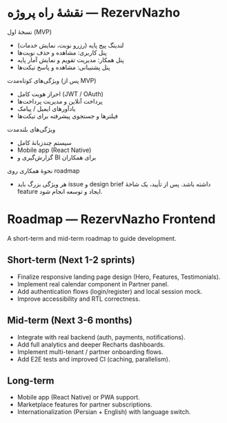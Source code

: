 # نقشهٔ راه پروژه — RezervNazho

نسخهٔ اول (MVP)
- لندینگ پیج پایه (رزرو نوبت، نمایش خدمات)
- پنل کاربری: مشاهده و حذف نوبت‌ها
- پنل همکار: مدیریت تقویم و نمایش آمار پایه
- پنل پشتیبانی: مشاهده و پاسخ تیکت‌ها

ویژگی‌های کوتاه‌مدت (پس از MVP)
- احراز هویت کامل (JWT / OAuth)
- پرداخت آنلاین و مدیریت پرداخت‌ها
- یادآورهای ایمیل / پیامک
- فیلترها و جستجوی پیشرفته برای تیکت‌ها

ویژگی‌های بلندمدت
- سیستم چندزبانهٔ کامل
- Mobile app (React Native)
- گزارش‌گیری و BI برای همکاران

نحوهٔ همکاری روی roadmap
- هر ویژگی بزرگ باید issue و design brief داشته باشد. پس از تأیید، یک شاخهٔ feature ایجاد و توسعه انجام شود.
# Roadmap — RezervNazho Frontend

A short-term and mid-term roadmap to guide development.

## Short-term (Next 1-2 sprints)
- Finalize responsive landing page design (Hero, Features, Testimonials).
- Implement real calendar component in Partner panel.
- Add authentication flows (login/register) and local session mock.
- Improve accessibility and RTL correctness.

## Mid-term (Next 3-6 months)
- Integrate with real backend (auth, payments, notifications).
- Add full analytics and deeper Recharts dashboards.
- Implement multi-tenant / partner onboarding flows.
- Add E2E tests and improved CI (caching, parallelism).

## Long-term
- Mobile app (React Native) or PWA support.
- Marketplace features for partner subscriptions.
- Internationalization (Persian + English) with language switch.

